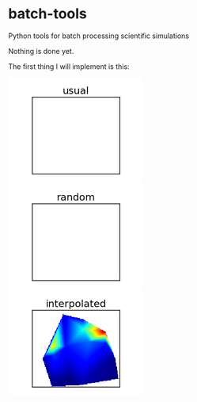 # batch-tools
Python tools for batch processing scientific simulations

Nothing is done yet.

The first thing I will implement is this:

![normal](/img/normal.gif?raw=true "Usual batch")
![random](/img/random.gif?raw=true "Random batch")
![interpolated](/img/interpolated.gif?raw=true "Interpolated results from random")
